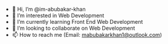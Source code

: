 - 👋 Hi, I’m @im-abubakar-khan
- 👀 I’m interested in Web Development
- 🌱 I’m currently learning Front End Web Development
- 💞️ I’m looking to collaborate on Web Development
- 📫 How to reach me (Email: mabubakarkhan1@outlook.com)

<!---
im-abubakar-khan/im-abubakar-khan is a ✨ special ✨ repository because its `README.md` (this file) appears on your GitHub profile.
You can click the Preview link to take a look at your changes.
--->
